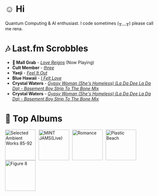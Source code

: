 # ☺︎ Hi



Quantum Computing & AI enthusiast. I code sometimes (╥﹏╥)
please call me rena. 

# 🎶 Last.fm Scrobbles

- **🎵 Mall Grab** - *[Love Reigns](https://www.last.fm/music/Mall+Grab/_/Love+Reigns)* (Now Playing)
- **Cult Member** - *[three](https://www.last.fm/music/Cult+Member/_/three)*
- **Yaeji** - *[Feel It Out](https://www.last.fm/music/Yaeji/_/Feel+It+Out)*
- **Blue Hawaii** - *[I Felt Love](https://www.last.fm/music/Blue+Hawaii/_/I+Felt+Love)*
- **Crystal Waters** - *[Gypsy Woman (She's Homeless) (La Da Dee La Da Da) - Basement Boy Strip To The Bone Mix](https://www.last.fm/music/Crystal+Waters/_/Gypsy+Woman+(She%27s+Homeless)+(La+Da+Dee+La+Da+Da)+-+Basement+Boy+Strip+To+The+Bone+Mix)*
- **Crystal Waters** - *[Gypsy Woman (She's Homeless) (La Da Dee La Da Da) - Basement Boy Strip To The Bone Mix](https://www.last.fm/music/Crystal+Waters/_/Gypsy+Woman+(She%27s+Homeless)+(La+Da+Dee+La+Da+Da)+-+Basement+Boy+Strip+To+The+Bone+Mix)*

# 📀 Top Albums

<a href='https://www.last.fm/music/Aphex+Twin/Selected+Ambient+Works+85-92'><img src='https://lastfm.freetls.fastly.net/i/u/300x300/36307d33d9e5025c8f4564748e17a5f8.jpg' alt='Selected Ambient Works 85-92' title='Aphex Twin - Selected Ambient Works 85-92' width='100' style='margin-right: 10px;'></a><a href='https://www.last.fm/music/Casiopea/MINT+JAMS(Live)'><img src='https://lastfm.freetls.fastly.net/i/u/300x300/3915580e1b782761ca3d197603ff932f.jpg' alt='MINT JAMS(Live)' title='Casiopea - MINT JAMS(Live)' width='100' style='margin-right: 10px;'></a><a href='https://www.last.fm/music/Fontaines+D.C./Romance'><img src='https://lastfm.freetls.fastly.net/i/u/300x300/4f4ae1fdc6b81d93c41c0054d596ccf0.png' alt='Romance' title='Fontaines D.C. - Romance' width='100' style='margin-right: 10px;'></a><a href='https://www.last.fm/music/Gorillaz/Plastic+Beach'><img src='https://lastfm.freetls.fastly.net/i/u/300x300/ce6e2af584a5480b85b79371b219a92e.png' alt='Plastic Beach' title='Gorillaz - Plastic Beach' width='100' style='margin-right: 10px;'></a><a href='https://www.last.fm/music/Elliott+Smith/Figure+8'><img src='https://lastfm.freetls.fastly.net/i/u/300x300/120386f2880f47dfc71873cda716683c.png' alt='Figure 8' title='Elliott Smith - Figure 8' width='100' style='margin-right: 10px;'></a>